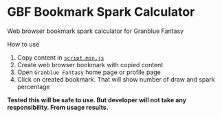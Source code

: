 # GBF Bookmark Spark Calculator
Web browser bookmark spark calculator for Granblue Fantasy

How to use

 1. Copy content in  [`script.min.js`](https://raw.githubusercontent.com/NilDigit/GBF-Bookmark-Spark-Calculator/master/script.min.js)
 2. Create web browser bookmark with copied content
 3. Open `Granblue Fantasy` home page or profile page
 4. Click on created bookmark. That will show number of draw and spark percentage

**Tested this will be safe to use. But developer will not take any responsibility. From usage results.**